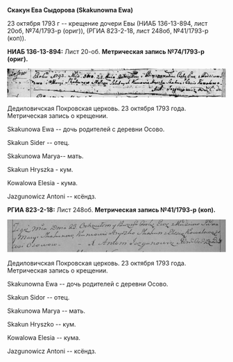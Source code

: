 **Скакун Ева Сыдорова (Skakunowna Ewa)**

23 октября 1793 г -- крещение дочери Евы (НИАБ 136-13-894, лист 20об,
№74/1793-р (ориг)), (РГИА 823-2-18, лист 248об, №41/1793-р (коп)).

**НИАБ 136-13-894:** Лист 20-об. **Метрическая запись №74/1793-р
(ориг).**

![](./media/83f01752aa89a50c9db9f62af4edd1ccffffa7b2.png)

Дедиловичская Покровская церковь. 23 октября 1793 года. Метрическая
запись о крещении.

Skakunowa Ewa -- дочь родителей с деревни Осовo.

Skakun Sider -- отец.

Skakunowa Marya-- мать.

Skakun Hryszka - кум.

Kowalowa Elesia - кума.

Jazgunowicz Antoni -- ксёндз.

**РГИА 823-2-18:** Лист 248об. **Метрическая запись №41/1793-р (коп).**

![](./media/c5ef60bc49aebef3e906b51373a21892a0fda08c.png)

Дедиловичская Покровская церковь. 23 октября 1793 года. Метрическая
запись о крещении.

Skakunowna Ewa -- дочь родителей с деревни Осово.

Skakun Sidor -- отец.

Skakunowa Marya -- мать.

Skakun Hryszko -- кум.

Kowalowa Elesia -- кума.

Jazgunowicz Antoni -- ксёндз.
